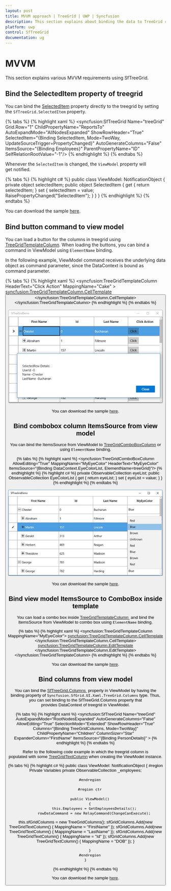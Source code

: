 ```yaml
---
layout: post
title: MVVM approach | TreeGrid | UWP | Syncfusion
description: This section explains about binding the data to TreeGrid control uisng MVVM pattern
platform: uwp
control: SfTreeGrid
documentation: ug
---
```


# MVVM

This section explains various MVVM requirements using SfTreeGrid.

## Bind the SelectedItem property of treegrid

You can bind the [SelectedItem](https://help.syncfusion.com/cr/cref_files/uwp/Syncfusion.SfGrid.UWP~Syncfusion.UI.Xaml.Grid.SfGridBase~SelectedItem.html) property directly to the treegrid by setting the `SfTreeGrid.SelectedItem` property.

{% tabs %}
{% highlight xaml %}
<syncfusion:SfTreeGrid Name="treeGrid" 
                               Grid.Row="1" 
                               ChildPropertyName="ReportsTo"  
                               AutoExpandMode="AllNodesExpanded"
                               ShowRowHeader="True" 
                               SelectedItem="{Binding SelectedItem, Mode=TwoWay, UpdateSourceTrigger=PropertyChanged}"
                               AutoGenerateColumns="False"
                               ItemsSource="{Binding Employees}"
                               ParentPropertyName="ID"
                               SelfRelationRootValue="-1"/>
{% endhighlight %}
{% endtabs %}

Whenever the `SelectedItem` is changed, the `ViewModel` property will get notified.

{% tabs %}
{% highlight c# %}
public class ViewModel: NotificationObject
{
    private object selectedItem;
    public object SelectedItem
    {
        get
        {
           return selectedItem;
        }
        set
        {
           selectedItem = value;
           RaisePropertyChanged("SelectedItem");
        }
    }
}
{% endhighlight %}
{% endtabs %}

You can download the sample [here](https://github.com/SyncfusionExamples/how-to-bind-the-SelectedItem-property-of-wpf-and-uwp-tree-grid-in-mvvm/tree/master/UWP).

## Bind button command to view model

You can load a button for the columns in treegrid using [TreeGridTemplateColumn](https://help.syncfusion.com/cr/uwp/Syncfusion.SfGrid.UWP~Syncfusion.UI.Xaml.TreeGrid.TreeGridTemplateColumn.html). When loading the buttons, you can bind a command in ViewModel using `ElementName` binding.

In the following example, ViewModel command receives the underlying data object as command parameter, since the DataContext is bound as command parameter.

{% tabs %}
{% highlight xaml %}
<syncfusion:TreeGridTemplateColumn HeaderText="Click Action" MappingName="Cake" >
        <syncfusion:TreeGridTemplateColumn.CellTemplate>
               <DataTemplate>
                   <Button  Content="Click"  
                                     Command="{Binding Path=DataContext.RowDataCommand,ElementName=treeGrid}" CommandParameter="{Binding}"/>
               </DataTemplate>
       </syncfusion:TreeGridTemplateColumn.CellTemplate>
 </syncfusion:TreeGridTemplateColumn>
{% endhighlight %}
{% endtabs %}

![](MVVM_images/MVVM_img1.jpeg)

You can download the sample [here](https://github.com/SyncfusionExamples/how-to-bind-button-command-to-view-model-in-wpf-and-uwp-treegrid-in-mvvm/tree/master/UWP).

## Bind combobox column ItemsSource from view model

You can bind the ItemsSource from ViewModel to [TreeGridComboBoxColumn](https://help.syncfusion.com/cr/cref_files/uwp/Syncfusion.SfGrid.UWP~Syncfusion.UI.Xaml.TreeGrid.TreeGridComboBoxColumn.html) or using `ElementName` binding.

{% tabs %}
{% highlight xaml %}
<syncfusion:TreeGridComboBoxColumn AllowEditing="True" 
                                   MappingName="MyEyeColor"
                                   HeaderText="MyEyeColor"
                                   ItemsSource="{Binding DataContext.EyeColorList,
                                   ElementName=treeGrid}"/>
{% endhighlight %}
{% highlight c# %}
private ObservableCollection<string> eyeList;
public ObservableCollection<string> EyeColorList
{
    get { return eyeList; }
    set { eyeList = value; }
}
{% endhighlight %}
{% endtabs %}

![](MVVM_images/MVVM_img2.jpeg)

You can download the sample [here](https://github.com/SyncfusionExamples/how-to-bind-combobox-column-ItemsSource-from-view-model-in-wpf-and-uwp-treegrid-in-mvvm/tree/master/UWP).

## Bind view model ItemsSource to ComboBox inside template

You can load a combo box inside [TreeGridTemplateColumn ](https://help.syncfusion.com/cr/uwp/Syncfusion.SfGrid.UWP~Syncfusion.UI.Xaml.TreeGrid.TreeGridTemplateColumn.html#) and bind the ItemsSource from ViewModel to combo box using `ElementName` binding.

{% tabs %}
{% highlight xaml %}
  <syncfusion:TreeGridTemplateColumn MappingName="MyEyeColor">
       <syncfusion:TreeGridTemplateColumn.CellTemplate>
               <DataTemplate>
                     <TextBlock Text="{Binding MyEyeColor}"/>
                </DataTemplate>
       </syncfusion:TreeGridTemplateColumn.CellTemplate>
       <syncfusion:TreeGridTemplateColumn.EditTemplate>
                <DataTemplate>
                    <ComboBox Width="170" Height="40" ItemsSource="{Binding Path=DataContext.EyeColorList, ElementName=treeGrid}" />
                </DataTemplate>
       </syncfusion:TreeGridTemplateColumn.EditTemplate>
 </syncfusion:TreeGridTemplateColumn>
{% endhighlight %}
{% endtabs %}

You can download the sample [here](https://github.com/SyncfusionExamples/how-to-bind-view-model-ItemsSource-to-combo-box-inside-template-in-wpf-and-uwp-treegrid-in-mvvm/tree/master/UWP).

## Bind columns from view model

You can bind the [SfTreeGrid.Columns ](https://help.syncfusion.com/cr/cref_files/uwp/Syncfusion.SfGrid.UWP~Syncfusion.UI.Xaml.TreeGrid.SfTreeGrid~ColumnsProperty.html) property in ViewModel by having the binding property of `Syncfusion.SfGrid.UI.Xaml.TreeGrid.Columns` type. Thus, you can set binding to the SfTreeGrid.Columns property that provides DataContext of treegrid in ViewModel.

{% tabs %}
{% highlight xaml %}
<syncfusion:SfTreeGrid Name="treeGrid"
                                       AutoExpandMode="RootNodesExpanded"
                                       AutoGenerateColumns="False" 
                                       AllowEditing="True"
                                       SelectionMode="Extended"
                                       ShowRowHeader="True"
                                       Columns="{Binding TreeGridColumns, Mode=TwoWay}"
                                       ChildPropertyName="Children"
                                       ColumnSizer="Star" 
                                       ExpanderColumn="FirstName"
                                       ItemsSource="{Binding PersonDetails}"
                                       >
{% endhighlight %}
{% endtabs %}

Refer to the following code example in which the treegrid column is populated with some [TreeGridTextColumn](https://help.syncfusion.com/cr/cref_files/uwp/Syncfusion.SfGrid.UWP~Syncfusion.UI.Xaml.TreeGrid.TreeGridTextColumn.html) when creating the ViewModel instance.

{% tabs %}
{% highlight c# %}
   public class ViewModel: NotificationObject
    {
        #region Private Variables
        private ObservableCollection<EmployeeInfo> _employees;
      
        #endregion

        #region ctr

        public ViewModel()
        {
            this.Employees = GetEmployeesDetails();
            rowDataCommand = new RelayCommand(ChangeCanExecute);
this.sfGridColumns = new TreeGridColumns();
            sfGridColumns.Add(new TreeGridTextColumn() { MappingName = "FirstName" });
            sfGridColumns.Add(new TreeGridTextColumn() { MappingName = "LastName" });
            sfGridColumns.Add(new TreeGridTextColumn() { MappingName = "Id" });
            sfGridColumns.Add(new TreeGridTextColumn() { MappingName = "DOB" });        }

        
        }
        #endregion
    }
{% endhighlight %}
{% endtabs %}

You can download the sample [here](https://github.com/SyncfusionExamples/how-to-bind-columns-from-view-model-in-wpf-and-uwp-treegrid-in-mvvm/tree/master/UWP).
